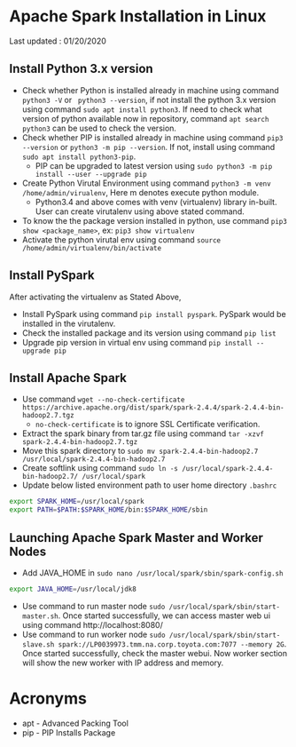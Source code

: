 # Apache Spark Installation in Linux
Last updated : 01/20/2020

## Install Python 3.x version 
* Check whether Python is installed already in machine using command `python3 -V` or ` python3 --version`, if not install the python 3.x version using command `sudo apt install python3`. If need to check what version of python available now in repository, command `apt search python3` can be used to check the version.
* Check whether PIP is installed already in machine using command `pip3 --version` or `python3 -m pip --version`. If not, install using command `sudo apt install python3-pip`.
	* PIP can be upgraded to latest version using `sudo python3 -m pip install --user --upgrade pip`
* Create Python Virutal Environment using command `python3 -m venv /home/admin/virualenv`, Here m denotes execute python module.
	* Python3.4 and above comes with venv (virtualenv) library in-built. User can create virutalenv using above stated command.
* To know the the package version installed in python, use command `pip3 show <package_name>`, ex: `pip3 show virtualenv`
* Activate the python virutal env using command `source /home/admin/virtualenv/bin/activate`

## Install PySpark 
After activating the virtualenv as Stated Above, 
* Install PySpark using command `pip install pyspark`. PySpark would be installed in the virutalenv.
* Check the installed package and its version using command `pip list`
* Upgrade pip version in virtual env using command `pip install --upgrade pip`

## Install Apache Spark
* Use command `wget --no-check-certificate https://archive.apache.org/dist/spark/spark-2.4.4/spark-2.4.4-bin-hadoop2.7.tgz`
	* `no-check-certificate` is to ignore SSL Certificate verification.
* Extract the spark binary from tar.gz file using command `tar -xzvf spark-2.4.4-bin-hadoop2.7.tgz`
* Move this spark directory to `sudo mv spark-2.4.4-bin-hadoop2.7 /usr/local/spark-2.4.4-bin-hadoop2.7`
* Create softlink using command `sudo ln -s /usr/local/spark-2.4.4-bin-hadoop2.7/ /usr/local/spark`
* Update below listed environment path to user home directory `.bashrc`
```bash
export SPARK_HOME=/usr/local/spark
export PATH=$PATH:$SPARK_HOME/bin:$SPARK_HOME/sbin
```

## Launching Apache Spark Master and Worker Nodes
* Add JAVA_HOME in `sudo nano /usr/local/spark/sbin/spark-config.sh`
```bash
export JAVA_HOME=/usr/local/jdk8
``` 
* Use command to run master node `sudo /usr/local/spark/sbin/start-master.sh`. Once started successfully, we can access master web ui using command http://localhost:8080/
* Use command to run worker node `sudo /usr/local/spark/sbin/start-slave.sh spark://LP0039973.tmm.na.corp.toyota.com:7077 --memory 2G`. Once started successfully, check the master webui. Now worker section will show the new worker with IP address and memory.


# Acronyms
* apt - Advanced Packing Tool
* pip - PIP Installs Package
